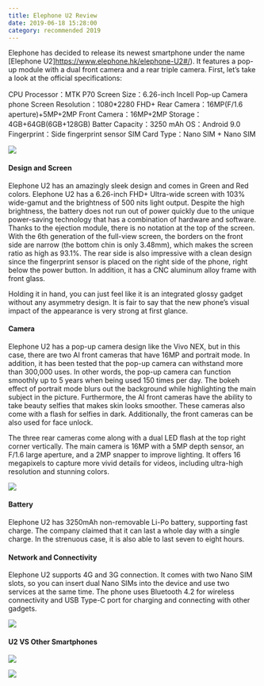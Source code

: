 ```yaml
---
title: Elephone U2 Review
date: 2019-06-18 15:28:00
category: recommended 2019
---
```


Elephone has decided to release its newest smartphone under the name [Elephone U2]https://www.elephone.hk/elephone-U2#/). It features a pop-up module with a dual front camera and a rear triple camera. First, let’s take a look at the official specifications: 

CPU Processor：MTK P70
Screen Size：6.26-inch Incell Pop-up Camera phone
Screen Resolution：1080*2280 FHD+
Rear Camera：16MP(F/1.6 aperture)+5MP+2MP
Front Camera：16MP+2MP
Storage：4GB+64GB(6GB+128GB)
Batter Capacity：3250 mAh
OS：Android 9.0
Fingerprint：Side fingerprint sensor
SIM Card Type：Nano SIM + Nano SIM

![](/img/16.jpg)

<!-- more -->

#### Design and Screen

Elephone U2 has an amazingly sleek design and comes in Green and Red colors. Elephone U2 has a 6.26-inch FHD+ Ultra-wide screen with 103% wide-gamut and the brightness of 500 nits light output. Despite the high brightness, the battery does not run out of power quickly due to the unique power-saving technology that has a combination of hardware and software. Thanks to the ejection module, there is no notation at the top of the screen. With the 6th generation of the full-view screen, the borders on the front side are narrow (the bottom chin is only 3.48mm), which makes the screen ratio as high as 93.1%. The rear side is also impressive with a clean design since the fingerprint sensor is placed on the right side of the phone, right below the power button. In addition, it has a CNC aluminum alloy frame with front glass.


Holding it in hand, you can just feel like it is an integrated glossy gadget without any asymmetry design. It is fair to say that the new phone’s visual impact of the appearance is very strong at first glance. 

#### Camera

Elephone U2 has a pop-up camera design like the Vivo NEX, but in this case, there are two AI front cameras that have 16MP and portrait mode. In addition, it has been tested that the pop-up camera can withstand more than 300,000 uses. In other words, the pop-up camera can function smoothly up to 5 years when being used 150 times per day. The bokeh effect of portrait mode blurs out the background while highlighting the main subject in the picture. Furthermore, the AI front cameras have the ability to take beauty selfies that makes skin looks smoother. These cameras also come with a flash for selfies in dark. Additionally, the front cameras can be also used for face unlock. 

The three rear cameras come along with a dual LED flash at the top right corner vertically. The main camera is 16MP with a 5MP depth sensor, an F/1.6 large aperture, and a 2MP snapper to improve lighting. It offers 16 megapixels to capture more vivid details for videos, including ultra-high resolution and stunning colors.

![](/img/17.jpg)

#### Battery

Elephone U2 has 3250mAh non-removable Li-Po battery, supporting fast charge. The company claimed that it can last a whole day with a single charge. In the strenuous case, it is also able to last seven to eight hours. 

#### Network and Connectivity

Elephone U2 supports 4G and 3G connection. It comes with two Nano SIM slots, so you can insert dual Nano SIMs into the device and use two services at the same time. The phone uses Bluetooth 4.2 for wireless connectivity and USB Type-C port for charging and connecting with other gadgets.

![](/img/18.jpg)

#### U2 VS Other Smartphones

![](/img/19.png)

![](/img/20.png)
